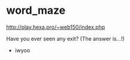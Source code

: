# word_maze

http://play.hexa.pro/~web150/index.php

Have you ever seen any exit? 
(The answer is...!)

- iwyoo
